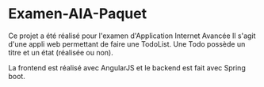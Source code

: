 Examen-AIA-Paquet
=================

Ce projet a été réalisé pour l'examen d'Application Internet Avancée
Il s'agit d'une appli web permettant de faire une TodoList. Une Todo possède un titre et un état (réalisée ou non).

La frontend est réalisé avec AngularJS et le backend est fait avec Spring boot.
